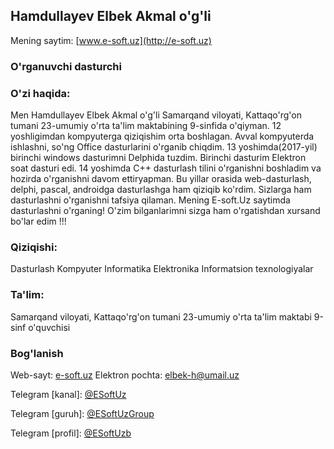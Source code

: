 ## Hamdullayev Elbek Akmal o'g'li

Mening saytim: [www.e-soft.uz](http://e-soft.uz)

### O'rganuvchi dasturchi

### O'zi haqida:
Men Hamdullayev Elbek Akmal o'g'li Samarqand viloyati, Kattaqo'rg'on tumani 23-umumiy o'rta ta'lim maktabining 9-sinfida o'qiyman. 12 yoshligimdan kompyuterga qiziqishim orta boshlagan. Avval kompyuterda ishlashni, so'ng Office dasturlarini o'rganib chiqdim. 13 yoshimda(2017-yil) birinchi windows dasturimni Delphida tuzdim. Birinchi dasturim Elektron soat dasturi edi. 14 yoshimda C++ dasturlash tilini o'rganishni boshladim va hozirda o'rganishni davom ettiryapman. Bu yillar orasida web-dasturlash, delphi, pascal, androidga dasturlashga ham qiziqib ko'rdim. Sizlarga ham dasturlashni o'rganishni tafsiya qilaman. Mening E-soft.Uz saytimda dasturlashni o'rganing! O'zim bilganlarimni sizga ham o'rgatishdan xursand bo'lar edim !!!

### Qiziqishi:
Dasturlash
Kompyuter
Informatika
Elektronika
Informatsion texnologiyalar

### Ta'lim:
Samarqand viloyati, Kattaqo'rg'on tumani
23-umumiy o'rta ta'lim maktabi 9-sinf o'quvchisi

### Bog'lanish
Web-sayt: [e-soft.uz](https://www.e-soft.uz)
Elektron pochta: [elbek-h@umail.uz](mailto:elbek-h@umail.uz)

Telegram [kanal]: [@ESoftUz](https://t.me/ESoftUz)

Telegram [guruh]: [@ESoftUzGroup](https://t.me/ESoftUzGroup)

Telegram [profil]: [@ESoftUzb](https://t.me/ESoftUzb)
